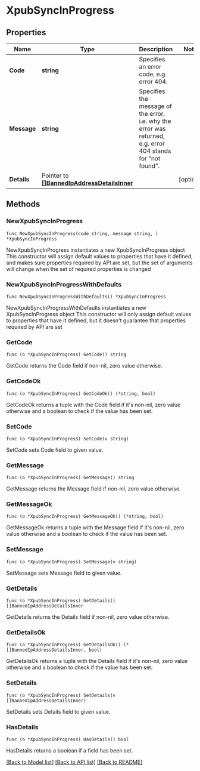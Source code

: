 # XpubSyncInProgress

## Properties

Name | Type | Description | Notes
------------ | ------------- | ------------- | -------------
**Code** | **string** | Specifies an error code, e.g. error 404. | 
**Message** | **string** | Specifies the message of the error, i.e. why the error was returned, e.g. error 404 stands for “not found”. | 
**Details** | Pointer to [**[]BannedIpAddressDetailsInner**](BannedIpAddressDetailsInner.md) |  | [optional] 

## Methods

### NewXpubSyncInProgress

`func NewXpubSyncInProgress(code string, message string, ) *XpubSyncInProgress`

NewXpubSyncInProgress instantiates a new XpubSyncInProgress object
This constructor will assign default values to properties that have it defined,
and makes sure properties required by API are set, but the set of arguments
will change when the set of required properties is changed

### NewXpubSyncInProgressWithDefaults

`func NewXpubSyncInProgressWithDefaults() *XpubSyncInProgress`

NewXpubSyncInProgressWithDefaults instantiates a new XpubSyncInProgress object
This constructor will only assign default values to properties that have it defined,
but it doesn't guarantee that properties required by API are set

### GetCode

`func (o *XpubSyncInProgress) GetCode() string`

GetCode returns the Code field if non-nil, zero value otherwise.

### GetCodeOk

`func (o *XpubSyncInProgress) GetCodeOk() (*string, bool)`

GetCodeOk returns a tuple with the Code field if it's non-nil, zero value otherwise
and a boolean to check if the value has been set.

### SetCode

`func (o *XpubSyncInProgress) SetCode(v string)`

SetCode sets Code field to given value.


### GetMessage

`func (o *XpubSyncInProgress) GetMessage() string`

GetMessage returns the Message field if non-nil, zero value otherwise.

### GetMessageOk

`func (o *XpubSyncInProgress) GetMessageOk() (*string, bool)`

GetMessageOk returns a tuple with the Message field if it's non-nil, zero value otherwise
and a boolean to check if the value has been set.

### SetMessage

`func (o *XpubSyncInProgress) SetMessage(v string)`

SetMessage sets Message field to given value.


### GetDetails

`func (o *XpubSyncInProgress) GetDetails() []BannedIpAddressDetailsInner`

GetDetails returns the Details field if non-nil, zero value otherwise.

### GetDetailsOk

`func (o *XpubSyncInProgress) GetDetailsOk() (*[]BannedIpAddressDetailsInner, bool)`

GetDetailsOk returns a tuple with the Details field if it's non-nil, zero value otherwise
and a boolean to check if the value has been set.

### SetDetails

`func (o *XpubSyncInProgress) SetDetails(v []BannedIpAddressDetailsInner)`

SetDetails sets Details field to given value.

### HasDetails

`func (o *XpubSyncInProgress) HasDetails() bool`

HasDetails returns a boolean if a field has been set.


[[Back to Model list]](../README.md#documentation-for-models) [[Back to API list]](../README.md#documentation-for-api-endpoints) [[Back to README]](../README.md)


